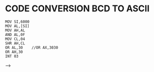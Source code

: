# CODE CONVERSION BCD TO ASCII

    MOV SI,6000
    MOV AL,[SI]
    MOV AH,AL
    AND AL,0F
    MOV CL,04
    SHR AH,CL
    OR AL,30    //OR AX,3030
    OR AH,30
    INT 03
-->